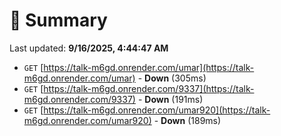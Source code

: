 # 📖 Summary
Last updated: **9/16/2025, 4:44:47 AM**

- `GET` [https://talk-m6gd.onrender.com/umar](https://talk-m6gd.onrender.com/umar) - **Down** (305ms)
- `GET` [https://talk-m6gd.onrender.com/9337](https://talk-m6gd.onrender.com/9337) - **Down** (191ms)
- `GET` [https://talk-m6gd.onrender.com/umar920](https://talk-m6gd.onrender.com/umar920) - **Down** (189ms)
